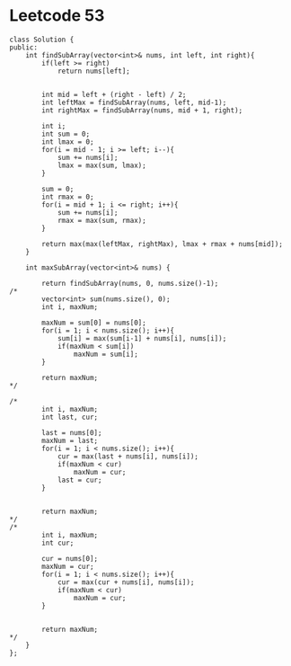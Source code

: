 # Leetcode 53
    class Solution {
    public:
        int findSubArray(vector<int>& nums, int left, int right){
            if(left >= right)
                return nums[left];


            int mid = left + (right - left) / 2;
            int leftMax = findSubArray(nums, left, mid-1);
            int rightMax = findSubArray(nums, mid + 1, right);

            int i;
            int sum = 0;
            int lmax = 0;
            for(i = mid - 1; i >= left; i--){
                sum += nums[i];
                lmax = max(sum, lmax);
            }

            sum = 0;
            int rmax = 0;
            for(i = mid + 1; i <= right; i++){
                sum += nums[i];
                rmax = max(sum, rmax);
            }

            return max(max(leftMax, rightMax), lmax + rmax + nums[mid]);
        }

        int maxSubArray(vector<int>& nums) {  

            return findSubArray(nums, 0, nums.size()-1);
    /*
            vector<int> sum(nums.size(), 0);
            int i, maxNum;

            maxNum = sum[0] = nums[0];
            for(i = 1; i < nums.size(); i++){
                sum[i] = max(sum[i-1] + nums[i], nums[i]);
                if(maxNum < sum[i])
                    maxNum = sum[i];
            }

            return maxNum; 
    */

    /*
            int i, maxNum;
            int last, cur;

            last = nums[0];
            maxNum = last;
            for(i = 1; i < nums.size(); i++){
                cur = max(last + nums[i], nums[i]);
                if(maxNum < cur)
                    maxNum = cur;
                last = cur;
            }


            return maxNum; 
    */
    /*
            int i, maxNum;
            int cur;

            cur = nums[0];
            maxNum = cur;
            for(i = 1; i < nums.size(); i++){
                cur = max(cur + nums[i], nums[i]);
                if(maxNum < cur)
                    maxNum = cur;
            }


            return maxNum; 
    */  
        }
    };
